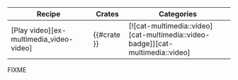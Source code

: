 | Recipe | Crates | Categories |
|--------|--------|------------|
| [Play video][ex-multimedia_video-video] | {{#crate }} | [![cat-multimedia::video][cat-multimedia::video-badge]][cat-multimedia::video] |

<div class="hidden">
FIXME
</div>
